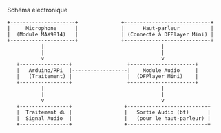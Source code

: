   Schéma électronique

    +---------------------+              +----------------------------+
    |     Microphone      |              |      Haut-parleur          |
    |  (Module MAX9814)   |              | (Connecté à DFPlayer Mini) |
    +---------------------+              +----------------------------+
               |                                      |
               |                                      |
               v                                      v
       +----------------+                  +---------------------+
       |   Arduino/RPi  |------------------|    Module Audio     |
       |   (Traitement) |                  |  (DFPlayer Mini)    |
       +----------------+                  +---------------------+
               |                                      |
               |                                      |
               v                                      v
       +----------------+                 +--------------------------+
       |  Traitement du |                 |   Sortie Audio (bt)      |
       |  Signal Audio  |                 |   (pour le haut-parleur) |
       +----------------+                 +--------------------------+
